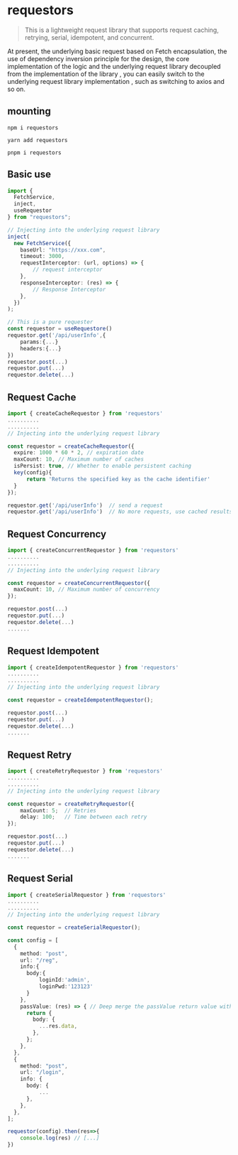 # requestors

> This is a lightweight request library that supports request caching, retrying, serial, idempotent, and concurrent.

At present, the underlying basic request based on Fetch encapsulation, the use of dependency inversion principle for the design, the core implementation of the logic and the underlying request library decoupled from the implementation of the library , you can easily switch to the underlying request library implementation , such as switching to axios and so on.

## mounting

```
npm i requestors

yarn add requestors

pnpm i requestors
```

## Basic use

```ts
import {
  FetchService,
  inject,
  useRequestor
} from "requestors";

// Injecting into the underlying request library
inject(
  new FetchService({
    baseUrl: "https://xxx.com",
    timeout: 3000,
    requestInterceptor: (url, options) => {
        // request interceptor
    },
    responseInterceptor: (res) => {
        // Response Interceptor
    },
  })
);

// This is a pure requester
const requestor = useRequestore()
requestor.get('/api/userInfo',{
    params:{...}
	headers:{...}
})
requestor.post(...)
requestor.put(...)
requestor.delete(...)
```

## Request Cache

```ts
import { createCacheRequestor } from 'requestors'
..........
..........
// Injecting into the underlying request library

const requestor = createCacheRequestor({
  expire: 1000 * 60 * 2, // expiration date
  maxCount: 10, // Maximum number of caches
  isPersist: true, // Whether to enable persistent caching
  key(config){
      return 'Returns the specified key as the cache identifier'
  }
});

requestor.get('/api/userInfo')  // send a request
requestor.get('/api/userInfo')  // No more requests, use cached results
```

## Request Concurrency

```ts
import { createConcurrentRequestor } from 'requestors'
..........
..........
// Injecting into the underlying request library

const requestor = createConcurrentRequestor({
  maxCount: 10, // Maximum number of concurrency
});

requestor.post(...)
requestor.put(...)
requestor.delete(...)
.......
```

## Request Idempotent

```ts
import { createIdempotentRequestor } from 'requestors'
..........
..........
// Injecting into the underlying request library

const requestor = createIdempotentRequestor();

requestor.post(...)
requestor.put(...)
requestor.delete(...)
.......
```

## Request Retry

```ts
import { createRetryRequestor } from 'requestors'
..........
..........
// Injecting into the underlying request library

const requestor = createRetryRequestor({
    maxCount: 5;  // Retries
    delay: 100;   // Time between each retry
});

requestor.post(...)
requestor.put(...)
requestor.delete(...)
.......
```

## Request Serial

```ts
import { createSerialRequestor } from 'requestors'
..........
..........
// Injecting into the underlying request library

const requestor = createSerialRequestor();

const config = [
  {
    method: "post",
    url: "/reg",
    info:{
      body:{
          loginId:'admin',
          loginPwd:'123123'
      }
    },
    passValue: (res) => { // Deep merge the passValue return value with the info of the next request, then issue the request
      return {
        body: {
          ...res.data,
        },
      };
    },
  },
  {
    method: "post",
    url: "/login",
    info: {
      body: {
          ...
      },
    },
  },
];

requestor(config).then(res=>{
    console.log(res) // [...]
})
```
